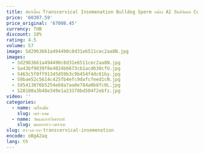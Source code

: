 ```yaml
---
title: สัตว์เลี้ยง Transcervical Insemenation Bulldog Sperm กล้อง AI ปืนดิจิตอล Corgi Insemination ประดิษฐ์สุนัขตารางวิดีโอ Endoscope TCI
price: '60307.59'
price_original: '67008.45'
currency: THB
discount: 10%
rating: 4.5
volume: 57
image: Sd2963661a494490c8d31e6511cec2aa8N.jpg
images:
  - Sd2963661a494490c8d31e6511cec2aa8N.jpg
  - Sa43bf9039f8e4024b6673cb1acd630cfU.jpg
  - S463c5f0ff91345d59b3c9b454f4dc61by.jpg
  - S9bae52c5614c425fb4efc9dafcfeed1cN.jpg
  - S95413076b5254e68a7aa0e784a0b8fc0L.jpg
  - S28108a3b48e349e1a23378bd504f2ebfz.jpg
video: ''
categories:
  - name: เครื่องมือ
    slug: เคร-องม
  - name: วัดและการวิเคราะห์
    slug: ดและการว-เคราะห
slug: ตว-เล-ยง-transcervical-insemenation
encode: oBgA2aq
lang: th
---
```

  